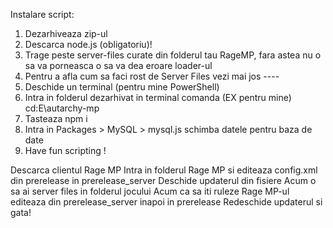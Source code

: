 Instalare script:
1. Dezarhiveaza zip-ul
2. Descarca node.js (obligatoriu)!
3. Trage peste server-files curate din folderul tau RageMP, fara astea nu o sa va porneasca o sa va dea eroare loader-ul
4. Pentru a afla cum sa faci rost de Server Files vezi mai jos ----
5. Deschide un terminal (pentru mine PowerShell)
6. Intra in folderul dezarhivat in terminal comanda (EX pentru mine) cd:E\autarchy-mp
7. Tasteaza npm i
8. Intra in Packages > MySQL > mysql.js schimba datele pentru baza de date
9. Have fun scripting !



Descarca clientul Rage MP
Intra in folderul Rage MP si editeaza config.xml din prerelease in prerelease_server
Deschide updaterul din fisiere
Acum o sa ai server files in folderul jocului
Acum ca sa iti ruleze Rage MP-ul editeaza din prerelease_server inapoi in prerelease
Redeschide updaterul si gata!
